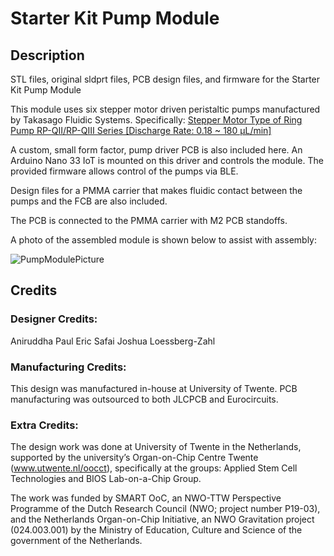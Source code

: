 # Starter Kit Pump Module

## Description
STL files, original sldprt files, PCB design files, and firmware for the Starter Kit Pump Module

This module uses six stepper motor driven peristaltic pumps manufactured by Takasago Fluidic Systems.  Specifically: [Stepper Motor Type of Ring Pump RP-QⅡ/RP-QⅢ Series [Discharge Rate: 0.18 ~ 180 μL/min]](https://www.takasago-fluidics.com/products/rp-q-stepper-2?variant=45644386238630)

A custom, small form factor, pump driver PCB is also included here. An Arduino Nano 33 IoT is mounted on this driver and controls the module. The provided firmware allows control of the pumps via BLE.

Design files for a PMMA carrier that makes fluidic contact between the pumps and the FCB are also included.

The PCB is connected to the PMMA carrier with M2 PCB standoffs.

A photo of the assembled module is shown below to assist with assembly:

![PumpModulePicture](https://github.com/user-attachments/assets/e27e87b6-33cc-46fd-b079-faf1f96512c1)


## Credits

### Designer Credits:
Aniruddha Paul
Eric Safai
Joshua Loessberg-Zahl

### Manufacturing Credits:
This design was manufactured in-house at University of Twente.  PCB manufacturing was outsourced to both JLCPCB and Eurocircuits.

### Extra Credits:
The design work was done at University of Twente in the Netherlands, supported by the university’s Organ-on-Chip Centre Twente (www.utwente.nl/oocct), specifically at the groups: Applied Stem Cell Technologies and BIOS Lab-on-a-Chip Group. 

The work was funded by SMART OoC, an NWO-TTW Perspective Programme of the Dutch Research Council (NWO; project number P19-03), and the Netherlands Organ-on-Chip Initiative, an NWO Gravitation project (024.003.001) by the Ministry of Education, Culture and Science of the government of the Netherlands.

